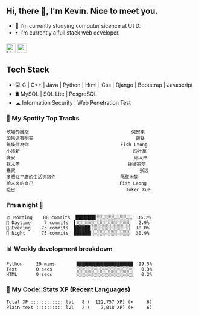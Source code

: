 ## Hi, there 👋, I'm Kevin. Nice to meet you.

- 🌱 I’m currently studying computer sicence at UTD.
- ⚡ I'm currently a full stack web developer.

<a href="https://www.linkedin.com/in/kevin12686/"><img alt="LinkedIn" src="https://img.shields.io/badge/linkedin%20-%230077B5.svg?&style=for-the-badge&logo=linkedin&logoColor=white" height=25></a>
<a href="https://www.instagram.com/kevin12686/"><img src="https://img.shields.io/badge/instagram-3f729b?&style=for-the-badge&logo=instagram&logoColor=white" height=25></a>

## Tech Stack

* 💻 C | C++ | Java | Python | Html | Css | Django | Bootstrap | Javascript
* 🛢️ MySQL | SQL Lite | PosgreSQL
* ☁ Information Security | Web Penetration Test

### 🎵 My Spotify Top Tracks

<!-- spotify start -->

```text
散場的擁抱                                      倪安東
如果還有明天                                      薛岳
無條件為你                                  Fish Leong
小清新                                          四叶草
晚安                                            颜人中
我太笨                                        锤娜丽莎
嘉宾                                              张远
多想在平庸的生活拥抱你                        隔壁老樊
給未來的自己                                Fish Leong
啞巴                                         Joker Xue
```

<!-- spotify end -->

### I'm a night 🦉

<!-- early_bird start -->

```text
🌞 Morning    88 commits  ███████▌░░░░░░░░░░░░░  36.2%
🌆 Daytime     7 commits  ▌░░░░░░░░░░░░░░░░░░░░   2.9%
🌃 Evening    73 commits  ██████▎░░░░░░░░░░░░░░  30.0%
🌙 Night      75 commits  ██████▍░░░░░░░░░░░░░░  30.9%
```

<!-- early_bird end -->

### 📊 Weekly development breakdown

<!-- code_time start -->

```text
Python     29 mins        ████████████████████▉  99.5%
Text       0 secs         ░░░░░░░░░░░░░░░░░░░░░   0.3%
HTML       0 secs         ░░░░░░░░░░░░░░░░░░░░░   0.2%
```

<!-- code_time end -->

### 🧰 My Code::Stats XP (Recent Languages)

<!-- codestats start -->

```text
Total XP :::::::::::: lvl   8 (  122,757 XP) (+     6)
Plain text :::::::::: lvl   2 (    7,018 XP) (+     6)
```

<!-- codestats end -->
